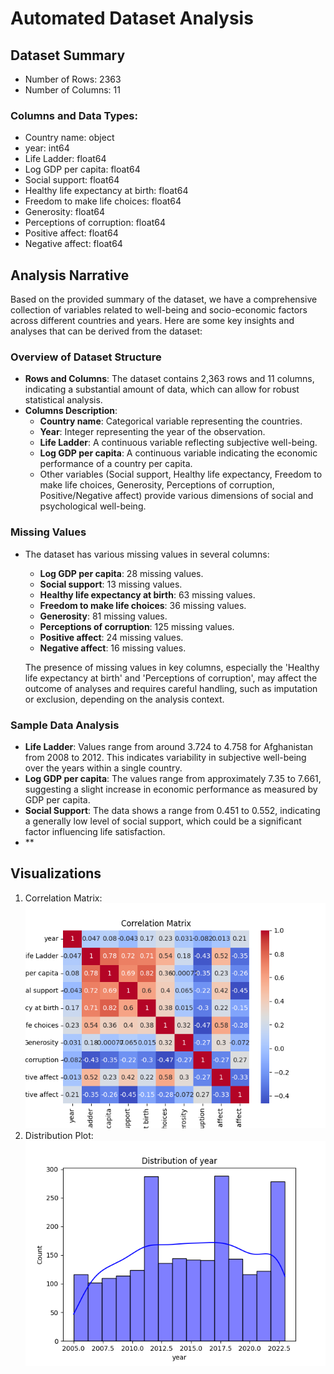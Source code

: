# Automated Dataset Analysis

## Dataset Summary
- Number of Rows: 2363
- Number of Columns: 11
### Columns and Data Types:
- Country name: object
- year: int64
- Life Ladder: float64
- Log GDP per capita: float64
- Social support: float64
- Healthy life expectancy at birth: float64
- Freedom to make life choices: float64
- Generosity: float64
- Perceptions of corruption: float64
- Positive affect: float64
- Negative affect: float64

## Analysis Narrative
Based on the provided summary of the dataset, we have a comprehensive collection of variables related to well-being and socio-economic factors across different countries and years. Here are some key insights and analyses that can be derived from the dataset:

### Overview of Dataset Structure
- **Rows and Columns**: The dataset contains 2,363 rows and 11 columns, indicating a substantial amount of data, which can allow for robust statistical analysis.
- **Columns Description**:
  - **Country name**: Categorical variable representing the countries.
  - **Year**: Integer representing the year of the observation.
  - **Life Ladder**: A continuous variable reflecting subjective well-being.
  - **Log GDP per capita**: A continuous variable indicating the economic performance of a country per capita.
  - Other variables (Social support, Healthy life expectancy, Freedom to make life choices, Generosity, Perceptions of corruption, Positive/Negative affect) provide various dimensions of social and psychological well-being.

### Missing Values
- The dataset has various missing values in several columns:
  - **Log GDP per capita**: 28 missing values.
  - **Social support**: 13 missing values.
  - **Healthy life expectancy at birth**: 63 missing values.
  - **Freedom to make life choices**: 36 missing values.
  - **Generosity**: 81 missing values.
  - **Perceptions of corruption**: 125 missing values.
  - **Positive affect**: 24 missing values.
  - **Negative affect**: 16 missing values.
  
  The presence of missing values in key columns, especially the 'Healthy life expectancy at birth' and 'Perceptions of corruption', may affect the outcome of analyses and requires careful handling, such as imputation or exclusion, depending on the analysis context.

### Sample Data Analysis
- **Life Ladder**: Values range from around 3.724 to 4.758 for Afghanistan from 2008 to 2012. This indicates variability in subjective well-being over the years within a single country.
- **Log GDP per capita**: The values range from approximately 7.35 to 7.661, suggesting a slight increase in economic performance as measured by GDP per capita.
- **Social Support**: The data shows a range from 0.451 to 0.552, indicating a generally low level of social support, which could be a significant factor influencing life satisfaction.
- **
## Visualizations
1. Correlation Matrix:
![Correlation Matrix](correlation_matrix.png)
2. Distribution Plot:
![Distribution Plot](distribution_plot.png)
